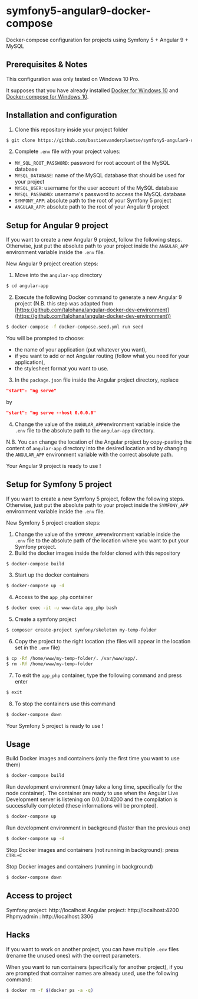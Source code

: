# symfony5-angular9-docker-compose
Docker-compose configuration for projects using Symfony 5 + Angular 9 + MySQL

Prerequisites & Notes
---------------------
This configuration was only tested on Windows 10 Pro.

It supposes that you have already installed [Docker for Windows 10](https://docs.docker.com/docker-for-windows/install/) and [Docker-compose for Windows 10](https://docs.docker.com/compose/install/).


Installation and configuration
------------------------------
1) Clone this repository inside your project folder
```bash
$ git clone https://github.com/bastienvanderplaetse/symfony5-angular9-docker-compose.git .
```
2) Complete `.env` file with your project values:
- `MY_SQL_ROOT_PASSWORD`: password for root account of the MySQL database
- `MYSQL_DATABASE`: name of the MySQL database that should be used for your project
- `MYSQL_USER`: username for the user account of the MySQL database
- `MYSQL_PASSWORD`: username's password to access the MySQL database
- `SYMFONY_APP`: absolute path to the root of your Symfony 5 project
- `ANGULAR_APP`: absolute path to the root of your Angular 9 project

Setup for Angular 9 project
---------------------------
If you want to create a new Angular 9 project, follow the following steps. Otherwise, just put the absolute path to your project inside the `ANGULAR_APP` environment variable inside the `.env` file.

New Angular 9 project creation steps:
1) Move into the `angular-app` directory
```bash
$ cd angular-app
```
2) Execute the following Docker command to generate a new Angular 9 project (N.B. this step was adapted from [https://github.com/talohana/angular-docker-dev-environment](https://github.com/talohana/angular-docker-dev-environment))
```bash
$ docker-compose -f docker-compose.seed.yml run seed
```
You will be prompted to choose:
* the name of your application (put whatever you want),
* if you want to add or not Angular routing (follow what you need for your application),
* the stylesheet format you want to use.
3) In the `package.json` file inside the Angular project directory, replace 
```json
"start": "ng serve"
```
by 
```json
"start": "ng serve --host 0.0.0.0"
```
4) Change the value of the `ANGULAR_APP`environment variable inside the `.env` file to the absolute path to the `angular-app` directory.

N.B. You can change the location of the Angular project by copy-pasting the content of ```angular-app``` directory into the desired location and by changing the ```ANGULAR_APP``` environment variable with the correct absolute path.

Your Angular 9 project is ready to use !

Setup for Symfony 5 project
---------------------------
If you want to create a new Symfony 5 project, follow the following steps. Otherwise, just put the absolute path to your project inside the `SYMFONY_APP` environment variable inside the `.env` file.

New Symfony 5 project creation steps:
1) Change the value of the `SYMFONY_APP`environment variable inside the `.env` file to the absolute path of the location where you want to put your Symfony project.
2) Build the docker images inside the folder cloned with this repository
```bash
$ docker-compose build
```
3) Start up the docker containers
```bash
$ docker-compose up -d
```
4) Access to the `app_php` container
```bash
$ docker exec -it -u www-data app_php bash
```
5) Create a symfony project
```bash
$ composer create-project symfony/skeleton my-temp-folder
```
6) Copy the project to the right location (the files will appear in the location set in the `.env` file)
```bash
$ cp -Rf /home/www/my-temp-folder/. /var/www/app/.
$ rm -Rf /home/www/my-temp-folder
```
7) To exit the `app_php` container, type the following command and press enter
```bash
$ exit
```
8) To stop the containers use this command
```bash
$ docker-compose down
```

Your Symfony 5 project is ready to use !

Usage
-----
Build Docker images and containers (only the first time you want to use them)
```bash
$ docker-compose build
```

Run development environment (may take a long time, specifically for the node container). The container are ready to use when the Angular Live Development server is listening on 0.0.0.0:4200 and the compilation is successfully completed (these informations will be prompted).
```bash
$ docker-compose up
```

Run development environment in background (faster than the previous one)
```bash
$ docker-compose up -d
```

Stop Docker images and containers (not running in background): press `CTRL+C`

Stop Docker images and containers (running in background)
```bash
$ docker-compose down
```

Access to project
-----------------
Symfony project: http://localhost
Angular project: http://localhost:4200
Phpmyadmin : http://localhost:3306

Hacks
------
If you want to work on another project, you can have multiple `.env` files (rename the unused ones) with the correct parameters.

When you want to run containers (specifically for another project), if you are prompted that container names are already used, use the following command:
```bash
$ docker rm -f $(docker ps -a -q)
```